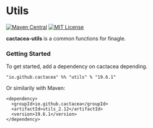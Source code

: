 Utils
==========================================================
[![Maven Central](https://maven-badges.herokuapp.com/maven-central/io.github.cactacea/utils_2.12/badge.svg)](https://maven-badges.herokuapp.com/maven-central/io.github.cactacea/utils_2.12)
[![MIT License](http://img.shields.io/badge/license-MIT-blue.svg?style=flat)](LICENSE)

**cactacea-utils** is a common functions for finagle.

### Getting Started

To get started, add a dependency on cactacea depending.

```
"io.github.cactacea" %% "utils" % "19.6.1"
```
Or similarily with Maven:
```
<dependency>
  <groupId>io.github.cactacea</groupId>
  <artifactId>utils_2.12</artifactId>
  <version>19.6.1</version>
</dependency>
```
